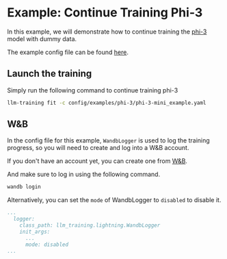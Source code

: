 # Example: Continue Training Phi-3

In this example, we will demonstrate how to continue training the [phi-3](https://huggingface.co/microsoft/Phi-3-mini-128k-instruct) model with dummy data.

The example config file can be found [here](/config/examples/phi-3/phi-3-mini_example.yaml).

## Launch the training

Simply run the following command to continue training phi-3

```bash
llm-training fit -c config/examples/phi-3/phi-3-mini_example.yaml
```

## W&B

In the config file for this example, `WandbLogger` is used to log the training progress, so you will need to create and log into a W&B account.

If you don't have an account yet, you can create one from [W&B](https://wandb.ai).

And make sure to log in using the following command.

```bash
wandb login
```

Alternatively, you can set the `mode` of WandbLogger to `disabled` to disable it.

```yaml
...
  logger:
    class_path: llm_training.lightning.WandbLogger
    init_args:
      ...
      mode: disabled
...
```
